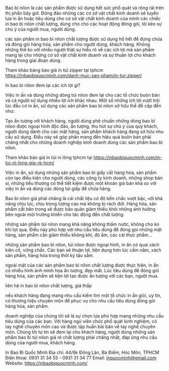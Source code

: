 Bao bì nilon là các sản phẩm được sử dụng hết sức phổ quát và rộng rãi trên thị phần bây giờ. Đông đảo những các cơ sở vật chất kinh doanh sẽ tuyển lựa in ấn hoặc tiêu dùng cho cơ sở vật chất kinh doanh của mình các chiếc in bao bì nilon chất lượng, dùng cho cho các hoạt động đóng gói, lôi kéo sự chú ý của người mua, người dùng.

các sản phẩm in bao bì nilon chất lượng được sử dụng hồ hết để đựng chứa và đóng gói hàng hóa, sản phẩm cho người dùng, khách hàng. Không những thế ko với nhiều người thật sự hiểu rõ về các ích lợi mà sản phẩm mang lại cho những cơ sở vật chất kinh doanh và sự thuận lợi cho khách hàng trong giai đoạn dùng.

Tham khảo bảng báo giá in túi zipper tại tphcm <a href="https://inbaobiquocminh.com/danh-muc-san-pham/in-tui-zipper/">https://inbaobiquocminh.com/danh-muc-san-pham/in-tui-zipper/</a>

In bao bì nilon đem lại các ích lợi gì?

Việc in ấn và dùng những dòng túi nilon đem lại cho các tổ chức buôn bán và cả người sử dụng nhiều lợi ích khác nhau. Một số những ích lợi vượt trội lúc đầu cơ in ấn, sử dụng các sản phẩm bao bì nilon sở hữu thể đề cập đến như:

Tạo ấn tượng với khách hàng, người dùng phê chuẩn những dòng bao bì nilon được ngoại hình độc đáo, ấn tượng, thu hút sự chú ý của quý khách, người dùng dành cho các mặt hàng, sản phẩm khách hàng đang sở hữu nhu cầu sử dụng. Điều này sẽ góp phần mang đến hiệu quả buôn bán phải chăng nhất cho những doanh nghiệp kinh doanh dùng các sản phẩm bao bì nilon.

Tham khảo báo giá in túi ni lông tphcm tại <a href="https://inbaobiquocminh.com/in-tui-ni-long-gia-re-hcm/">https://inbaobiquocminh.com/in-tui-ni-long-gia-re-hcm/</a>

Việc in ấn, sử dụng những sản phẩm bao bì giấy cất hàng hóa, sản phẩm còn tạo điều kiện cho người dùng, các công ty kinh doanh, những shop bán sỉ, những tiểu thương có thể tiết kiệm được một khoản giá bán khá so với việc in ấn và dùng các dòng túi giấy để chứa hàng.

Bao bì nilon giá phải chăng là cái chất liệu có độ bền chắc vượt bậc, với khả năng chịu lực, chịu trọng lượng cao mà không bị rách đứt. Hàng hóa, sản phẩm cất bên trong sẽ được bảo quản giảm thiểu khỏi những ảnh hưởng bên ngoài môi trường khiến cho tác động đến chất lượng.

những sản phẩm túi nilon mang khả năng không thấm nước, không cho ko khí lọt qua. Điều này phù hợp với nhu cầu tiêu dùng để đóng gói những mặt hàng, sản phẩm cần giảm thiểu không khí, độ ẩm, các cái thực phẩm…

những sản phẩm bao bì nilon, túi nilon được ngoại hình, in ấn có quai xách kiên cố, vững chắc. Các bạn sẽ thuận lợi, tiện dụng hơn lúc cầm nắm, xách sản phẩm, hàng hóa trong thời kỳ tậu sắm.

ngoài mặt của các sản phẩm bao bì nilon chất lượng được thực hiện, in ấn có nhiều hình ảnh minh họa ấn tượng, đẹp mắt. Lúc tiêu dùng để đóng gói hàng hóa, sản phẩm sẽ tiện lợi tạo được ấn tượng với các bạn, người mua.

liên hệ in bao bì nilon chất lượng, giá thấp

nếu khách hàng đang mang nhu cầu kiếm tìm một tổ chức in ấn giỏi, uy tín, có thương hiệu chuyên môn để phục vụ cho nhu cầu tiêu dùng đóng gói hàng hóa, sản phẩm.

doanh nghiệp của chúng tôi sẽ là sự chọn lựa phù hợp mang những nhu cầu tiêu dùng của các bạn. Với hàng ngũ viên chức phổ quát kinh nghiệm, có tay nghề chuyên môn cao và được tập huấn bài bản về tay nghề chuyên môn. Chúng tôi tự tin sẽ đem lại cho khách hàng, người dùng những sản phẩm bao bì túi nilon giá rẻ chất lượng phải chăng nhất, đáp ứng nhu cầu dùng của người mua, khách hàng.

In Bao Bì Quốc Minh
Địa chỉ: 44/6k Đông Lân, Bà Điểm, Hóc Môn, TPHCM
Điện thoại: 0931 31 34 55 - 0931 31 34 77
Email: inquocminh@gmail.com
Website: <a href="https://inbaobiquocminh.com/">https://inbaobiquocminh.com/</a>
